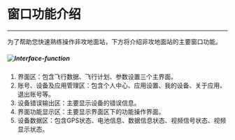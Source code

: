 # 窗口功能介绍

---

为了帮助您快速熟练操作非攻地面站，下方将介绍非攻地面站的主要窗口功能。

##### ![Interface-function](../assets/interface-function/interface-function2.png)

1. 界面区：包含飞行数据、飞行计划、参数设置三个主界面。
2. 账号、设备及应用管理区：包含个人中心、应用设置、我的设备、关于应用、退出账号等。
3. 设备错误输出区：主要显示设备的错误信息。
4. 界面功能显示区：主要显示界面区下的功能操作界面。
5. 设备数据区：包含GPS状态、电池信息、数据信息状态、视频信号状态、视频显示状态。



